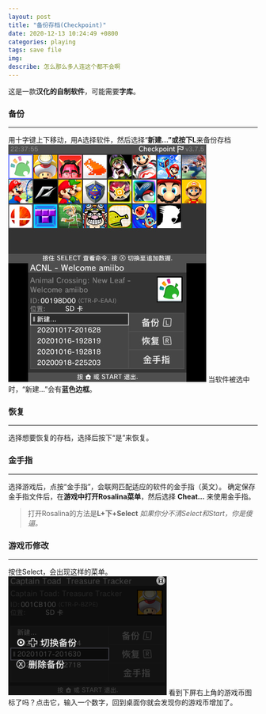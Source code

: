 ```yaml
---
layout: post
title: "备份存档(Checkpoint)"
date: 2020-12-13 10:24:49 +0800
categories: playing
tags: save file
img: 
describe: 怎么那么多人连这个都不会啊
---
```


这是一款**汉化的自制软件**，可能需要**字库**。
### 备份
----
用十字键上下移动，用A选择软件，然后选择“**新建…”或按下L**来备份存档
![软件](../images/checkpoint.jpg)
当软件被选中时，“新建…”会有**蓝色边框**。
### 恢复
----
选择想要恢复的存档，选择后按下“是”来恢复。
### 金手指
----
选择游戏后，点按“金手指”，会联网匹配适应的软件的金手指（英文）。
确定保存金手指文件后，在**游戏中打开Rosalina菜单**，然后选择 **Cheat…** 来使用金手指。
> 打开Rosalina的方法是**L+下+Select**
_如果你分不清Select和Start，你是傻逼。_

### 游戏币修改
----
按住Select，会出现这样的菜单。 
![菜单](../images/checkpointcheat.bmp)
看到下屏右上角的游戏币图标了吗？点击它，输入一个数字，回到桌面你就会发现你的游戏币增加了。
